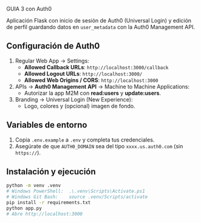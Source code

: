 GUIA 3 con Auth0

Aplicación Flask con inicio de sesión de Auth0 (Universal Login) y edición de perfil
guardando datos en `user_metadata` con la Auth0 Management API.

## Configuración de Auth0
1) Regular Web App → Settings:
   - **Allowed Callback URLs**: `http://localhost:3000/callback`
   - **Allowed Logout URLs**: `http://localhost:3000/`
   - **Allowed Web Origins / CORS**: `http://localhost:3000`
2) APIs → **Auth0 Management API** → Machine to Machine Applications:
   - Autorizar la app M2M con **read:users** y **update:users**.
3) Branding → Universal Login (New Experience):
   - Logo, colores y (opcional) imagen de fondo.

## Variables de entorno
1) Copia `.env.example` a `.env` y completa tus credenciales.
2) Asegúrate de que `AUTH0_DOMAIN` sea del tipo `xxxx.us.auth0.com` (sin `https://`).

## Instalación y ejecución
```bash
python -m venv .venv
# Windows PowerShell:  .\.venv\Scripts\Activate.ps1
# Windows Git Bash:    source .venv/Scripts/activate
pip install -r requirements.txt
python app.py
# Abre http://localhost:3000

